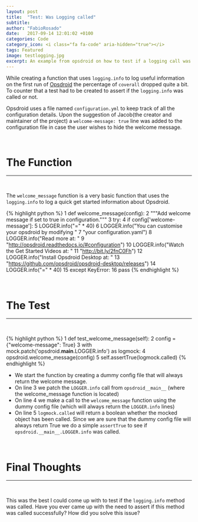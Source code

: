```yaml
---
layout: post
title:  "Test: Was Logging called"
subtitle:
author: "FabioRosado"
date:   2017-09-14 12:01:02 +0100
categories: Code
category_icon: <i class="fa fa-code" aria-hidden="true"></i>
tags: Featured
image: testlogging.jpg
excerpt: An example from opsdroid on how to test if a logging call was made successfully. Unittest and mock.patch were used to make that assertion.
---
```

While creating a function that uses `logging.info` to log useful information on the first run of [Opsdroid](https://github.com/opsdroid/opsdroid) the percentage of `coverall` dropped quite a bit. To counter that a test had to be created to assert if the `logging.info` was called or not.

Opsdroid uses a file named `configuration.yml` to keep track of all the configuration details. Upon the suggestion of Jacob(the creator and maintainer of the project) a `welcome-message: true` line was added to the configuration file in case the user wishes to hide the welcome message.

&nbsp;
# The Function
------
&nbsp;

The `welcome_message` function is a very basic function that uses the `logging.info` to log a quick get started information about Opsdroid.

{% highlight python %}
1  def welcome_message(config):
2      """Add welcome message if set to true in configuration."""
3      try:
4          if config['welcome-message']:
5              LOGGER.info("=" * 40)
6              LOGGER.info("You can customise your opsdroid by modifying "
7                          "your configuration.yaml")
8              LOGGER.info("Read more at: "
9                          "http://opsdroid.readthedocs.io/#configuration")
10             LOGGER.info("Watch the Get Started Videos at: "
11                         "http://bit.ly/2fnC0Fh")
12             LOGGER.info("Install Opsdroid Desktop at: "
13                         "https://github.com/opsdroid/opsdroid-desktop/releases")
14             LOGGER.info("=" * 40)
15     except KeyError:
16         pass
{% endhighlight %}

&nbsp;
# The Test
------
&nbsp;

{% highlight python %}
1   def test_welcome_message(self):
2    config = {"welcome-message": True}
3    with mock.patch('opsdroid.__main__.LOGGER.info') as logmock:
4      opsdroid.welcome_message(config)
5      self.assertTrue(logmock.called)
{% endhighlight  %}


- We start the function by creating a dummy config file that will always return the welcome message.
- On line 3 we patch the `LOGGER.info` call from `opsdroid__main__` (where the welcome_message function is located)
- On line 4 we make a call to the `welcome_message` function using the dummy config file (which will always return the `LOGGER.info` lines)
- On line 5 `logmock.called` will return a boolean whether the mocked object has been called. Since we are sure that the dummy config file will always return True we do a simple `assertTrue` to see if `opsdroid.__main__.LOGGER.info` was called.

&nbsp;
# Final Thoughts
------
&nbsp;

This was the best I could come up with to test if the `logging.info` method was called.
Have you ever came up with the need to assert if this method was called successfully? How did you solve this issue?

&nbsp;
